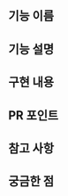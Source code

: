 ## 기능 이름


## 기능 설명


## 구현 내용
<!-- ## 스크린샷 - UI 관련인 경우 꼭 넣기! -->
<!-- ## 장애물 - 기능 구현 중 있었던 이슈 -->  


## PR 포인트
<!--리뷰어가 집중했으면 하는 부분 -->  


## 참고 사항
<!--특이 사항이나 리뷰어가 알고 있으면 좋을 것 같은 내용 -->  


## 궁금한 점
<!-- ## 이슈 번호 - close -->
<!--## 완료 사항-->  

